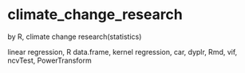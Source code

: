 # climate_change_research
by R, climate change research(statistics)

linear regression, R data.frame, kernel regression, car, dyplr, Rmd, vif, ncvTest, PowerTransform
